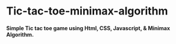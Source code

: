 # Tic-tac-toe-minimax-algorithm

#### Simple Tic tac toe game using Html, CSS, Javascript, & Minimax Algorithm.
